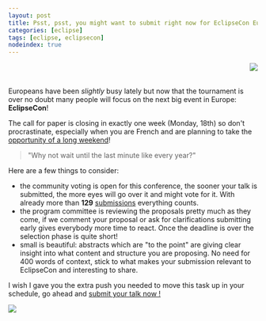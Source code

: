 ```yaml
---
layout: post
title: Psst, psst, you might want to submit right now for EclipseCon Europe!
categories: [eclipse]
tags: [eclipse, eclipsecon]
nodeindex: true
---
```


<img src="{{ site.url }}/images/blog/ece-program.jpg" style="float: right;">
<br>
<br>

Europeans have been *slightly* busy lately but now that the tournament is over no doubt many people will focus on the next big event in Europe: **EclipseCon**!

The call for paper is closing in exactly one week (Monday, 18th) so don't procrastinate, especially when you are French and are planning to take the [opportunity of a long weekend](https://en.wikipedia.org/wiki/Bastille_Day)!

> "Why not wait until the last minute like every year?" 

Here are a few things to consider:

* the community voting is open for this conference, the sooner your talk is submitted, the more eyes will go over it and might vote for it. With already more than **129** [submissions](https://www.eclipsecon.org/europe2016/program/sessions/proposed) everything counts.
* the program committee is reviewing the proposals pretty much as they come, if we comment your proposal or ask for clarifications submitting early gives everybody more time to react. Once the deadline is over the selection phase is quite short!
* small is beautiful: abstracts which are "to the point" are giving clear insight into what content and structure you are proposing. No need for 400 words of context, stick to what makes your submission relevant to EclipseCon and interesting to share.

I wish I gave you the extra push you needed to move this task up in your schedule, go ahead and [submit your talk now !](https://www.eclipsecon.org/europe2016/cfp)

![](https://media.giphy.com/media/xkmQfH1TB0dLW/giphy.gif)


